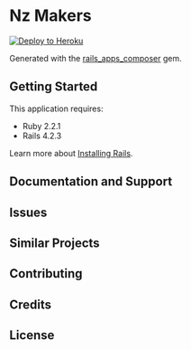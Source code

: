 Nz Makers
================

[![Deploy to Heroku](https://www.herokucdn.com/deploy/button.png)](https://heroku.com/deploy)

Generated with the [rails_apps_composer](https://github.com/RailsApps/rails_apps_composer) gem.


Getting Started
---------------
This application requires:

- Ruby 2.2.1
- Rails 4.2.3

Learn more about [Installing Rails](http://railsapps.github.io/installing-rails.html).


Documentation and Support
-------------------------

Issues
-------------

Similar Projects
----------------

Contributing
------------

Credits
-------

License
-------
